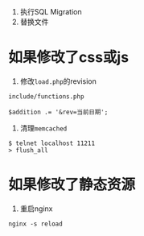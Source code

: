   1. 执行SQL Migration
  1. 替换文件

# 如果修改了css或js #
  1. 修改`load.php`的revision
```
include/functions.php

$addition .= '&rev=当前日期';
```
  1. 清理`memcached`
```
$ telnet localhost 11211
> flush_all
```

# 如果修改了静态资源 #
  1. 重启nginx
```
nginx -s reload
```